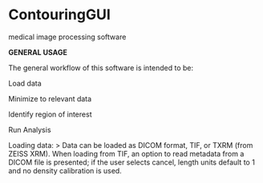 # ContouringGUI
medical image processing software

**GENERAL USAGE**

The general workflow of this software is intended to be:

Load data

Minimize to relevant data

Identify region of interest

Run Analysis

Loading data: > Data can be loaded as DICOM format, TIF, or TXRM (from ZEISS XRM). When loading from TIF, an option to read metadata from a DICOM file is presented; if the user selects cancel, length units default to 1 and no density calibration is used.


